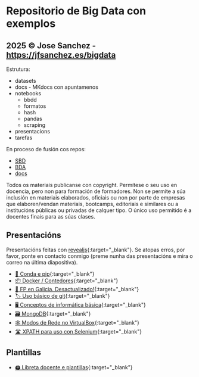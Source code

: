 # Repositorio de Big Data con exemplos

## 2025 © Jose Sanchez - <https://jfsanchez.es/bigdata>

Estrutura:

- datasets
- docs - MKdocs con apuntamenos
- notebooks
    - bbdd
    - formatos
    - hash
    - pandas
    - scraping
- presentacions
- tarefas

En proceso de fusión cos repos:

- [SBD](https://github.com/jfsanchez/SBD) 
- [BDA](https://github.com/jfsanchez/BDA)
- [docs](https://github.com/jfsanchez/docs)

Todos os materiais publicanse con copyright. Permítese o seu uso en docencia, pero non para formación de formadores. Non se permite a súa inclusión en materiais elaborados, oficiais ou non por parte de empresas que elaboren/vendan materiais, bootcamps, editoriais e similares ou a institucións públicas ou privadas de calquer tipo. O único uso permitido é a docentes finais para as súas clases.

## Presentacións

Presentacións feitas con [revealjs](https://revealjs.com/){:target="_blank"}. Se atopas erros, por favor, ponte en contacto conmigo (preme nunha das presentacións e mira o correo na última diapositiva).

- [🐍 Conda e pip](https://jfsanchez.es/docencia/conda-pip-virtualenv){:target="_blank"}
- [📦 Docker / Contedores](https://jfsanchez.es/docencia/docker){:target="_blank"}
- [📕 FP en Galicia. Desactualizado!](https://jfsanchez.es/docencia/funcionamentofp){:target="_blank"}
- [🏷 Uso básico de git](https://jfsanchez.es/docencia/git){:target="_blank"}
- [🖥️ Conceptos de informática básica](https://jfsanchez.es/docencia/informatica-basica){:target="_blank"}
- [🗃️ MongoDB](https://jfsanchez.es/docencia/mongodb){:target="_blank"}
- [🕸️ Modos de Rede no VirtualBox](https://jfsanchez.es/docencia/virtualbox){:target="_blank"}
- [🛣️ XPATH para uso con Selenium](https://jfsanchez.es/docencia/xpath){:target="_blank"}

## Plantillas

- [🖨️ Libreta docente e plantillas](https://jfsanchez.es/docencia/libreta){:target="_blank"}

